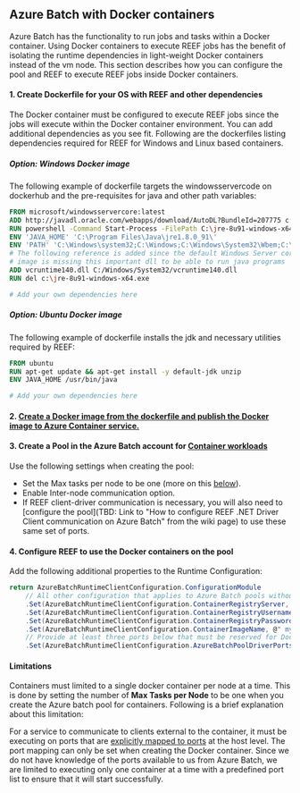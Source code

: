 ﻿## Azure Batch with Docker containers
Azure Batch has the functionality to run jobs and tasks within a Docker container. Using Docker containers to execute REEF jobs has the benefit of isolating the runtime dependencies in light-weight Docker containers instead of the vm node. This section describes how you can configure the pool and REEF to execute REEF jobs inside Docker containers.

####	1. Create Dockerfile for your OS with REEF and other dependencies 
The Docker container must be configured to execute REEF jobs since the jobs will execute within the Docker container environment. You can add additional dependencies as you see fit. Following are the dockerfiles listing dependencies required for REEF for Windows and Linux based containers.

##### Option: Windows Docker image

The following example of dockerfile targets the windowsservercode on dockerhub and the pre-requisites for java and other path variables:

````dockerfile
FROM microsoft/windowsservercore:latest
ADD http://javadl.oracle.com/webapps/download/AutoDL?BundleId=207775 c:\jre-8u91-windows-x64.exe
RUN powershell -Command Start-Process -FilePath C:\jre-8u91-windows-x64.exe -PassThru -Wait -ArgumentList \"/s /L c:\Java64.log\"
ENV 'JAVA_HOME' 'C:\Program Files\Java\jre1.8.0_91\'
ENV 'PATH' 'C:\Windows\system32;C:\Windows;C:\Windows\System32\Wbem;C:\Windows\System32\WindowsPowerShell\v1.0\;C:\Users\ContainerAdministrator\AppData\Local\Microsoft\WindowsApps;C:\Program Files\Java\jre1.8.0_91\bin\'
# The following reference is added since the default Windows Server core 
# image is missing this important dll to be able to run java programs
ADD vcruntime140.dll C:/Windows/System32/vcruntime140.dll
RUN del c:\jre-8u91-windows-x64.exe

# Add your own dependencies here
````

##### Option: Ubuntu Docker image

The following example of dockerfile installs the jdk and necessary utilities required by REEF:
````dockerfile
FROM ubuntu
RUN apt-get update && apt-get install -y default-jdk unzip
ENV JAVA_HOME /usr/bin/java

# Add your own dependencies here
````

#### 2. [Create a Docker image from the dockerfile and publish the Docker image to Azure Container service.](https://docs.microsoft.com/en-us/azure/container-service/kubernetes/container-service-tutorial-kubernetes-prepare-acr)

#### 3. Create a Pool in the Azure Batch account for [Container workloads](https://docs.microsoft.com/en-us/azure/batch/batch-docker-container-workloads)  
Use the following settings when creating the pool:  
*	Set the Max tasks per node to be one (more on this [below](#Limitations)).  
*	Enable Inter-node communication option.
*   If REEF client-driver communication is necessary, you will also need to [configure the pool](TBD: Link to "How to configure REEF .NET Driver Client communication on Azure Batch" from the wiki page) to use these same set of ports.

#### 4. Configure REEF to use the Docker containers on the pool
Add the following additional properties to the Runtime Configuration:  

````csharp
return AzureBatchRuntimeClientConfiguration.ConfigurationModule
    // All other configuration that applies to Azure Batch pools without containers is also required here. The following is additional configuration that is required.
    .Set(AzureBatchRuntimeClientConfiguration.ContainerRegistryServer, @" mycontainerservice.azurecr.io")
    .Set(AzureBatchRuntimeClientConfiguration.ContainerRegistryUsername, @"<registry name from container service – Access Keys section>")
    .Set(AzureBatchRuntimeClientConfiguration.ContainerRegistryPassword, @"<password from container service – Access Keys section>")
    .Set(AzureBatchRuntimeClientConfiguration.ContainerImageName, @" mycontainerservice.azurecr.io/mydockerimage")
    // Provide at least three ports below that must be reserved for Docker container execution on the vm nodes (one each for http server, wake and name server).
    .Set(AzureBatchRuntimeClientConfiguration.AzureBatchPoolDriverPortsList, new List<string> { "2000", "2001", "2002" };)
````

#### Limitations

Containers must limited to a single docker container per node at a time. This is done by setting the number of **Max Tasks per Node** to be one when you create the Azure batch pool for containers. Following is a brief explanation about this limitation:  
 
 For a service to communicate to clients external to the container, it must be executing on ports that are [explicitly mapped to ports](https://docs.docker.com/engine/reference/run/#expose-incoming-ports) at the host level. The port mapping can only be set when creating the Docker container. Since we do not have knowledge of the ports available to us from Azure Batch, we are limited to executing only one container at a time with a predefined port list to ensure that it will start successfully.